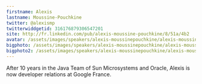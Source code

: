 ```yaml
---
firstname: Alexis 
lastname: Moussine-Pouchkine
twitter: @alexismp
twitterwiddgetid: 316176879306547201
site: http://fr.linkedin.com/pub/alexis-moussine-pouchkine/8/51a/4b2
avatar: /assets/images/speakers/alexis-moussinepouchkine/alexis-moussinepouchkine1.png
bigphoto: /assets/images/speakers/alexis-moussinepouchkine/alexis-moussinepouchkine2.png
bigphoto2: /assets/images/speakers/alexis-moussinepouchkine/alexis-moussinepouchkine3.png
---
```


After 10 years in the Java Team of Sun Microsystems and Oracle, Alexis is now developer relations at Google France.